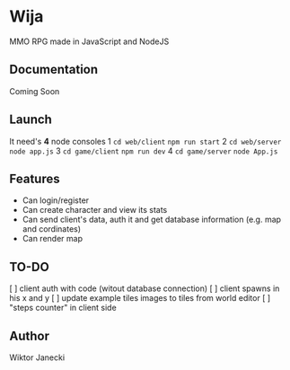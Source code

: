 # Wija

MMO RPG made in JavaScript and NodeJS


## Documentation

Coming Soon


## Launch

It need's **4** node consoles
1 
`cd web/client`
`npm run start`
2
`cd web/server`
`node app.js`
3
`cd game/client`
`npm run dev`
4
`cd game/server`
`node App.js`


## Features

* Can login/register
* Can create character and view its stats
* Can send client's data, auth it and get database information (e.g. map and cordinates)
* Can render map


## TO-DO

[ ] client auth with code (witout database connection)
[ ] client spawns in his x and y
[ ] update example tiles images to tiles from world editor
[ ] "steps counter" in client side


## Author

Wiktor Janecki